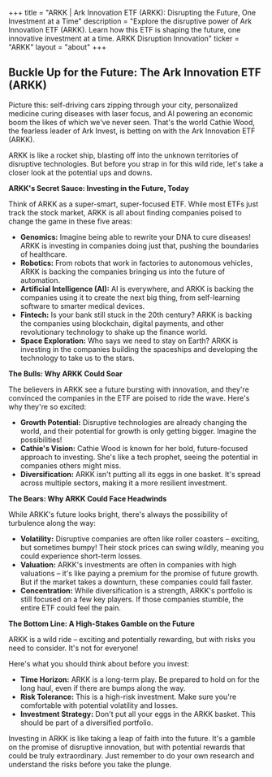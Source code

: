 +++
title = "ARKK |   Ark Innovation ETF (ARKK): Disrupting the Future, One Investment at a Time"
description = "Explore the disruptive power of Ark Innovation ETF (ARKK). Learn how this ETF is shaping the future, one innovative investment at a time. ARKK Disruption Innovation"
ticker = "ARKK"
layout = "about"
+++

        


## Buckle Up for the Future: The Ark Innovation ETF (ARKK)

Picture this: self-driving cars zipping through your city, personalized medicine curing diseases with laser focus, and AI powering an economic boom the likes of which we've never seen.  That's the world Cathie Wood, the fearless leader of Ark Invest, is betting on with the Ark Innovation ETF (ARKK). 

ARKK is like a rocket ship, blasting off into the unknown territories of disruptive technologies. But before you strap in for this wild ride, let's take a closer look at the potential ups and downs.

**ARKK's Secret Sauce: Investing in the Future, Today**

Think of ARKK as a super-smart, super-focused ETF.  While most ETFs just track the stock market, ARKK is all about finding companies poised to change the game in these five areas:

* **Genomics:**  Imagine being able to rewrite your DNA to cure diseases!  ARKK is investing in companies doing just that, pushing the boundaries of healthcare.
* **Robotics:**  From robots that work in factories to autonomous vehicles, ARKK is backing the companies bringing us into the future of automation.
* **Artificial Intelligence (AI):**  AI is everywhere, and ARKK is backing the companies using it to create the next big thing, from self-learning software to smarter medical devices.
* **Fintech:**  Is your bank still stuck in the 20th century?  ARKK is backing the companies using blockchain, digital payments, and other revolutionary technology to shake up the finance world.
* **Space Exploration:**  Who says we need to stay on Earth? ARKK is investing in the companies building the spaceships and developing the technology to take us to the stars.

**The Bulls: Why ARKK Could Soar**

The believers in ARKK see a future bursting with innovation, and they're convinced the companies in the ETF are poised to ride the wave.  Here's why they're so excited:

* **Growth Potential:**  Disruptive technologies are already changing the world, and their potential for growth is only getting bigger.  Imagine the possibilities!
* **Cathie's Vision:**  Cathie Wood is known for her bold, future-focused approach to investing.  She's like a tech prophet, seeing the potential in companies others might miss.
* **Diversification:**  ARKK isn't putting all its eggs in one basket. It's spread across multiple sectors, making it a more resilient investment.

**The Bears: Why ARKK Could Face Headwinds**

While ARKK's future looks bright, there's always the possibility of turbulence along the way:

* **Volatility:**  Disruptive companies are often like roller coasters – exciting, but sometimes bumpy! Their stock prices can swing wildly, meaning you could experience short-term losses.
* **Valuation:**  ARKK's investments are often in companies with high valuations – it's like paying a premium for the promise of future growth. But if the market takes a downturn, these companies could fall faster.
* **Concentration:**  While diversification is a strength, ARKK's portfolio is still focused on a few key players. If those companies stumble, the entire ETF could feel the pain.

**The Bottom Line:  A High-Stakes Gamble on the Future**

ARKK is a wild ride – exciting and potentially rewarding, but with risks you need to consider. It's not for everyone!  

Here's what you should think about before you invest:

* **Time Horizon:**  ARKK is a long-term play.  Be prepared to hold on for the long haul, even if there are bumps along the way.
* **Risk Tolerance:**  This is a high-risk investment. Make sure you're comfortable with potential volatility and losses. 
* **Investment Strategy:**  Don't put all your eggs in the ARKK basket. This should be part of a diversified portfolio.

Investing in ARKK is like taking a leap of faith into the future.  It's a gamble on the promise of disruptive innovation, but with potential rewards that could be truly extraordinary. Just remember to do your own research and understand the risks before you take the plunge. 

        